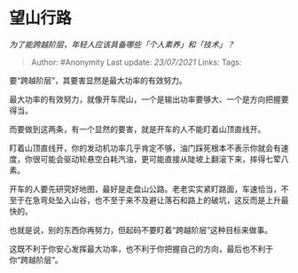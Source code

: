 # 望山行路
*为了能跨越阶层，年轻人应该具备哪些「个人素养」和「技术」？*

> Author: #Anonymity
Last update: *23/07/2021* 
Links:
Tags:   



要“跨越阶层”，其要害显然是最大功率的有效努力。

最大功率的有效努力，就像开车爬山，一个是输出功率要够大、一个是方向把握要得当。

而要做到这两条，有一个显然的要害，就是开车的人不能盯着山顶直线开。

盯着山顶直线开，你的发动机功率几乎肯定不够，油门踩死根本不表示你就会有速度，你很可能会驱动轮悬空白耗汽油，更可能直接从陡坡上翻滚下来，摔得七荤八素。

开车的人要先研究好地图，最好是走盘山公路。老老实实紧盯路面，车速恰当，不至于在急弯处坠入山谷，也不至于来不及避让落石和路上的破坑，这反而是上升最快的。

也就是说，别的东西你再努力，但起码不要盯着“跨越阶层”这种目标来做事。

这既不利于你安心发挥最大功率，也不利于你把握自己的方向，最后也不利于你“跨越阶层”。



